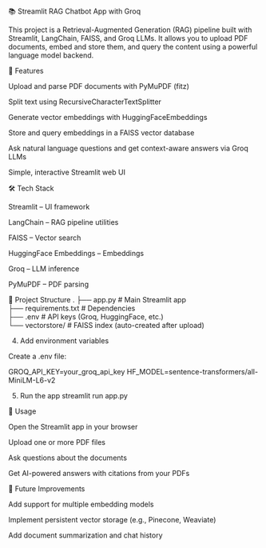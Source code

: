📚 Streamlit RAG Chatbot App with Groq

This project is a Retrieval-Augmented Generation (RAG) pipeline built with Streamlit, LangChain, FAISS, and Groq LLMs.
It allows you to upload PDF documents, embed and store them, and query the content using a powerful language model backend.

🚀 Features

Upload and parse PDF documents with PyMuPDF (fitz)

Split text using RecursiveCharacterTextSplitter

Generate vector embeddings with HuggingFaceEmbeddings

Store and query embeddings in a FAISS vector database

Ask natural language questions and get context-aware answers via Groq LLMs

Simple, interactive Streamlit web UI

🛠️ Tech Stack

Streamlit
 – UI framework

LangChain
 – RAG pipeline utilities

FAISS
 – Vector search

HuggingFace Embeddings
 – Embeddings

Groq
 – LLM inference

PyMuPDF
 – PDF parsing

📂 Project Structure
.
├── app.py              # Main Streamlit app  
├── requirements.txt    # Dependencies  
├── .env                # API keys (Groq, HuggingFace, etc.)  
└── vectorstore/        # FAISS index (auto-created after upload)  

4. Add environment variables

Create a .env file:

GROQ_API_KEY=your_groq_api_key
HF_MODEL=sentence-transformers/all-MiniLM-L6-v2

5. Run the app
streamlit run app.py

🎯 Usage

Open the Streamlit app in your browser

Upload one or more PDF files

Ask questions about the documents

Get AI-powered answers with citations from your PDFs

🔮 Future Improvements

Add support for multiple embedding models

Implement persistent vector storage (e.g., Pinecone, Weaviate)

Add document summarization and chat history
